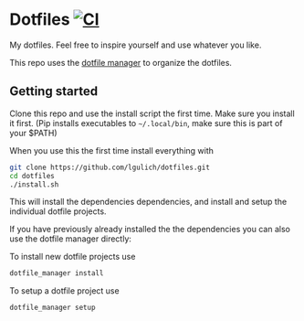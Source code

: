 # Dotfiles [![CI](https://github.com/lgulich/dotfiles/actions/workflows/ci.yml/badge.svg)](https://github.com/lgulich/dotfiles/actions/workflows/ci.yml)
My dotfiles. Feel free to inspire yourself and use whatever you like.

This repo uses the [dotfile manager](https://github.com/lgulich/dotfile_manager)
to organize the dotfiles.

## Getting started
Clone this repo and use the install script the first time.
 Make sure you install it first. (Pip installs
executables to `~/.local/bin`, make sure this is part of your $PATH)

When you use this the first time install everything with
```sh
git clone https://github.com/lgulich/dotfiles.git
cd dotfiles
./install.sh
```
This will install the dependencies dependencies, and install and setup the
individual dotfile projects.

If you have previously already installed the the dependencies you can
also use the dotfile manager directly:

To install new dotfile projects use
```sh
dotfile_manager install
```

To setup a dotfile project use
```sh
dotfile_manager setup
```
